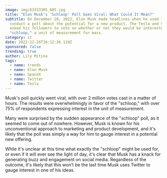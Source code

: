 ```yaml
---
image: img/63333385_605.jpg
title: "Elon Musk's 'Schloop' Poll Goes Viral: What Could It Mean?"
subtitle: On December 20, 2022, Elon Musk made headlines when he used Twitter to
  conduct a poll about the potential for a new product. The Tesla and SpaceX CEO
  asked his followers to vote on whether or not they would be interested in a
  "schloop," a unit of measurement for mass.
category: it
date: 2022-12-26T16:12:26.119Z
sponsored: false
trending: true
author: Lily Mitina
tags:
  - name: trends
  - name: Elon Musk
  - name: SpaceX
  - name: Twitter
  - name: Tesla
---
```

<!--StartFragment-->

Musk's poll quickly went viral, with over 2 million votes cast in a matter of hours. The results were overwhelmingly in favor of the "schloop," with over 75% of respondents expressing interest in the unit of measurement.

Many were surprised by the sudden appearance of the "schloop" poll, as it seemed to come out of nowhere. However, Musk is known for his unconventional approach to marketing and product development, and it's likely that the poll was simply a way for him to gauge interest in a potential new offering.

While it's unclear at this time what exactly the "schloop" might be used for, or even if it will ever see the light of day, it's clear that Musk has a knack for generating buzz and engagement on social media. Regardless of the outcome, it's likely that this won't be the last time Musk uses Twitter to gauge interest in one of his ideas.



<!--EndFragment-->